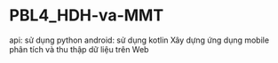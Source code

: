 # PBL4_HDH-va-MMT
api: sử dụng python
android: sử dụng kotlin
Xây dựng ứng dụng mobile phân tích và thu thập dữ liệu trên Web
